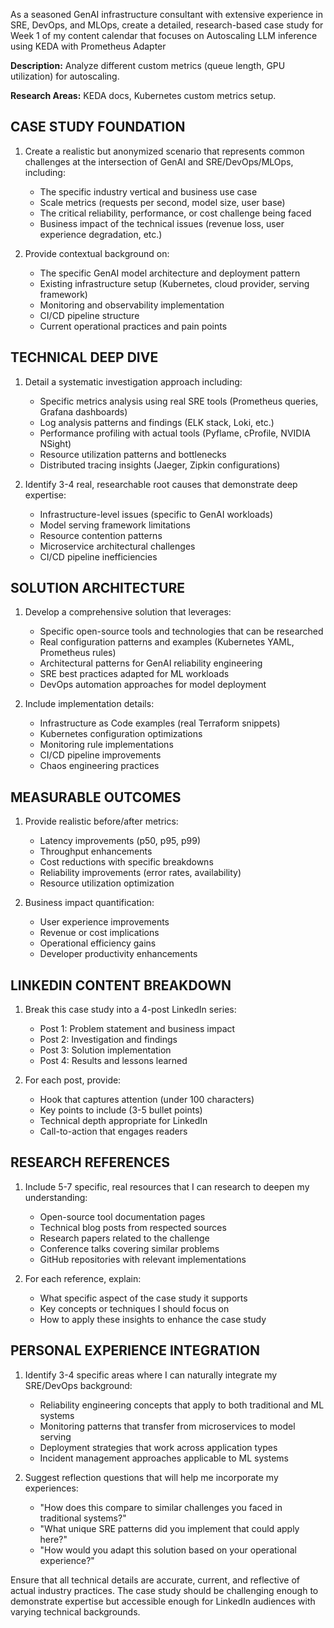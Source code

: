 As a seasoned GenAI infrastructure consultant with extensive experience in SRE, DevOps, and MLOps, create a detailed, research-based case study for Week 1 of my content calendar that focuses on Autoscaling LLM inference using KEDA with Prometheus Adapter

**Description:** Analyze different custom metrics (queue length, GPU utilization) for autoscaling.

**Research Areas:** KEDA docs, Kubernetes custom metrics setup.

## CASE STUDY FOUNDATION
1. Create a realistic but anonymized scenario that represents common challenges at the intersection of GenAI and SRE/DevOps/MLOps, including:
   - The specific industry vertical and business use case
   - Scale metrics (requests per second, model size, user base)
   - The critical reliability, performance, or cost challenge being faced
   - Business impact of the technical issues (revenue loss, user experience degradation, etc.)

2. Provide contextual background on:
   - The specific GenAI model architecture and deployment pattern
   - Existing infrastructure setup (Kubernetes, cloud provider, serving framework)
   - Monitoring and observability implementation
   - CI/CD pipeline structure
   - Current operational practices and pain points

## TECHNICAL DEEP DIVE
1. Detail a systematic investigation approach including:
   - Specific metrics analysis using real SRE tools (Prometheus queries, Grafana dashboards)
   - Log analysis patterns and findings (ELK stack, Loki, etc.)
   - Performance profiling with actual tools (Pyflame, cProfile, NVIDIA NSight)
   - Resource utilization patterns and bottlenecks
   - Distributed tracing insights (Jaeger, Zipkin configurations)

2. Identify 3-4 real, researchable root causes that demonstrate deep expertise:
   - Infrastructure-level issues (specific to GenAI workloads)
   - Model serving framework limitations
   - Resource contention patterns
   - Microservice architectural challenges
   - CI/CD pipeline inefficiencies

## SOLUTION ARCHITECTURE
1. Develop a comprehensive solution that leverages:
   - Specific open-source tools and technologies that can be researched
   - Real configuration patterns and examples (Kubernetes YAML, Prometheus rules)
   - Architectural patterns for GenAI reliability engineering
   - SRE best practices adapted for ML workloads
   - DevOps automation approaches for model deployment

2. Include implementation details:
   - Infrastructure as Code examples (real Terraform snippets)
   - Kubernetes configuration optimizations
   - Monitoring rule implementations
   - CI/CD pipeline improvements
   - Chaos engineering practices

## MEASURABLE OUTCOMES
1. Provide realistic before/after metrics:
   - Latency improvements (p50, p95, p99)
   - Throughput enhancements
   - Cost reductions with specific breakdowns
   - Reliability improvements (error rates, availability)
   - Resource utilization optimization

2. Business impact quantification:
   - User experience improvements
   - Revenue or cost implications
   - Operational efficiency gains
   - Developer productivity enhancements

## LINKEDIN CONTENT BREAKDOWN
1. Break this case study into a 4-post LinkedIn series:
   - Post 1: Problem statement and business impact
   - Post 2: Investigation and findings
   - Post 3: Solution implementation
   - Post 4: Results and lessons learned

2. For each post, provide:
   - Hook that captures attention (under 100 characters)
   - Key points to include (3-5 bullet points)
   - Technical depth appropriate for LinkedIn
   - Call-to-action that engages readers

## RESEARCH REFERENCES
1. Include 5-7 specific, real resources that I can research to deepen my understanding:
   - Open-source tool documentation pages
   - Technical blog posts from respected sources
   - Research papers related to the challenge
   - Conference talks covering similar problems
   - GitHub repositories with relevant implementations

2. For each reference, explain:
   - What specific aspect of the case study it supports
   - Key concepts or techniques I should focus on
   - How to apply these insights to enhance the case study

## PERSONAL EXPERIENCE INTEGRATION
1. Identify 3-4 specific areas where I can naturally integrate my SRE/DevOps background:
   - Reliability engineering concepts that apply to both traditional and ML systems
   - Monitoring patterns that transfer from microservices to model serving
   - Deployment strategies that work across application types
   - Incident management approaches applicable to ML systems

2. Suggest reflection questions that will help me incorporate my experiences:
   - "How does this compare to similar challenges you faced in traditional systems?"
   - "What unique SRE patterns did you implement that could apply here?"
   - "How would you adapt this solution based on your operational experience?"

Ensure that all technical details are accurate, current, and reflective of actual industry practices. The case study should be challenging enough to demonstrate expertise but accessible enough for LinkedIn audiences with varying technical backgrounds.